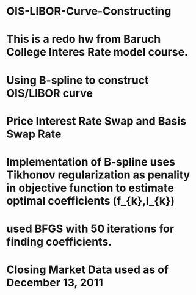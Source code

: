 # OIS-LIBOR-Curve-Constructing
# This is a redo hw from Baruch College Interes Rate model course.
# Using B-spline to construct OIS/LIBOR curve
# Price Interest Rate Swap and Basis Swap Rate
# Implementation of B-spline uses Tikhonov regularization as penality in objective function to estimate optimal coefficients (f_{k},l_{k})
# used BFGS with 50 iterations for finding coefficients. 
# Closing Market Data used as of December 13, 2011
